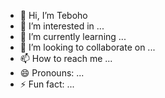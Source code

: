 - 👋 Hi, I’m Teboho
- 👀 I’m interested in ...
- 🌱 I’m currently learning ...
- 💞️ I’m looking to collaborate on ...
- 📫 How to reach me ...
- 😄 Pronouns: ...
- ⚡ Fun fact: ...

<!---
M0655672320/M0655672320 is a ✨ special ✨ repository because its `README.md` (this file) appears on your GitHub profile.
You can click the Preview link to take a look at your changes.
--->

